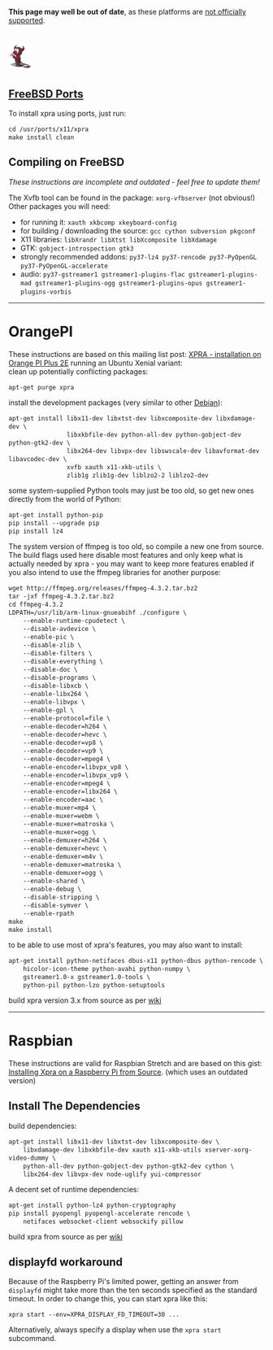 **This page may well be out of date**, as these platforms are [not officially supported](https://github.com/Xpra-org/xpra/wiki/Platforms).


# ![FreeBSD](../images/icons/freebsd.png)

## [FreeBSD Ports](https://www.freebsd.org/ports/)
To install xpra using ports, just run:
```shell
cd /usr/ports/x11/xpra
make install clean
```

## Compiling on FreeBSD
_These instructions are incomplete and outdated - feel free to update them!_

The Xvfb tool can be found in the package: `xorg-vfbserver` (not obvious!)
Other packages you will need:
* for running it: `xauth xkbcomp xkeyboard-config`
* for building / downloading the source: `gcc cython subversion pkgconf`
* X11 libraries: `libXrandr libXtst libXcomposite libXdamage`
* GTK: `gobject-introspection gtk3`
* strongly recommended addons: `py37-lz4 py37-rencode py37-PyOpenGL py37-PyOpenGL-accelerate`
* audio: `py37-gstreamer1 gstreamer1-plugins-flac gstreamer1-plugins-mad gstreamer1-plugins-ogg gstreamer1-plugins-opus gstreamer1-plugins-vorbis`


***

# OrangePI
These instructions are based on this mailing list post:
 [XPRA - installation on Orange PI Plus 2E](http://lists.devloop.org.uk/pipermail/shifter-users/2017-August/001999.html) running an Ubuntu Xenial variant:\
clean up potentially conflicting packages:
```shell
apt-get purge xpra
```
install the development packages (very similar to other [Debian](./Debian.md)):
```shell
apt-get install libx11-dev libxtst-dev libxcomposite-dev libxdamage-dev \
                libxkbfile-dev python-all-dev python-gobject-dev python-gtk2-dev \
                libx264-dev libvpx-dev libswscale-dev libavformat-dev libavcodec-dev \
                xvfb xauth x11-xkb-utils \
                zlib1g zlib1g-dev liblzo2-2 liblzo2-dev
```
some system-supplied Python tools may just be too old, so get new ones directly from the world of Python:
```shell
apt-get install python-pip
pip install --upgrade pip
pip install lz4
```
The system version of ffmpeg is too old, so compile a new one from source.
The build flags used here disable most features and only keep what is actually needed by xpra - you may want to keep more features enabled if you also intend to use the ffmpeg libraries for another purpose:
```shell
wget http://ffmpeg.org/releases/ffmpeg-4.3.2.tar.bz2
tar -jxf ffmpeg-4.3.2.tar.bz2
cd ffmpeg-4.3.2
LDPATH=/usr/lib/arm-linux-gnueabihf ./configure \
	--enable-runtime-cpudetect \
	--disable-avdevice \
	--enable-pic \
	--disable-zlib \
	--disable-filters \
	--disable-everything \
	--disable-doc \
	--disable-programs \
	--disable-libxcb \
	--enable-libx264 \
	--enable-libvpx \
	--enable-gpl \
	--enable-protocol=file \
	--enable-decoder=h264 \
	--enable-decoder=hevc \
	--enable-decoder=vp8 \
	--enable-decoder=vp9 \
	--enable-decoder=mpeg4 \
	--enable-encoder=libvpx_vp8 \
	--enable-encoder=libvpx_vp9 \
	--enable-encoder=mpeg4 \
	--enable-encoder=libx264 \
	--enable-encoder=aac \
	--enable-muxer=mp4 \
	--enable-muxer=webm \
	--enable-muxer=matroska \
	--enable-muxer=ogg \
	--enable-demuxer=h264 \
	--enable-demuxer=hevc \
	--enable-demuxer=m4v \
	--enable-demuxer=matroska \
	--enable-demuxer=ogg \
	--enable-shared \
	--enable-debug \
	--disable-stripping \
	--disable-symver \
	--enable-rpath
make
make install
```
to be able to use most of xpra's features, you may also want to install:
```shell
apt-get install python-netifaces dbus-x11 python-dbus python-rencode \
    hicolor-icon-theme python-avahi python-numpy \
    gstreamer1.0-x gstreamer1.0-tools \
    python-pil python-lzo python-setuptools
```
build xpra version 3.x from source as per [wiki](./README.md)

***

# Raspbian

These instructions are valid for Raspbian Stretch and are based on this gist: [Installing Xpra on a Raspberry Pi from Source](https://gist.github.com/xaviermerino/5bb83e0b471e67beaea6d5eeb80daf8c). (which uses an outdated version)

## Install The Dependencies
build dependencies:
```shell
apt-get install libx11-dev libxtst-dev libxcomposite-dev \
    libxdamage-dev libxkbfile-dev xauth x11-xkb-utils xserver-xorg-video-dummy \
    python-all-dev python-gobject-dev python-gtk2-dev cython \
    libx264-dev libvpx-dev node-uglify yui-compressor
```
A decent set of runtime dependencies:
```shell
apt-get install python-lz4 python-cryptography
pip install pyopengl pyopengl-accelerate rencode \
    netifaces websocket-client websockify pillow
```
build xpra from source as per [wiki](../Build/README.md)


## displayfd workaround
Because of the Raspberry Pi's limited power, getting an answer from `displayfd` might take more than the ten seconds specified as the standard timeout. In order to change this, you can start xpra like this:
```shell
xpra start --env=XPRA_DISPLAY_FD_TIMEOUT=30 ...
```

Alternatively, always specify a display when use the `xpra start` subcommand.
